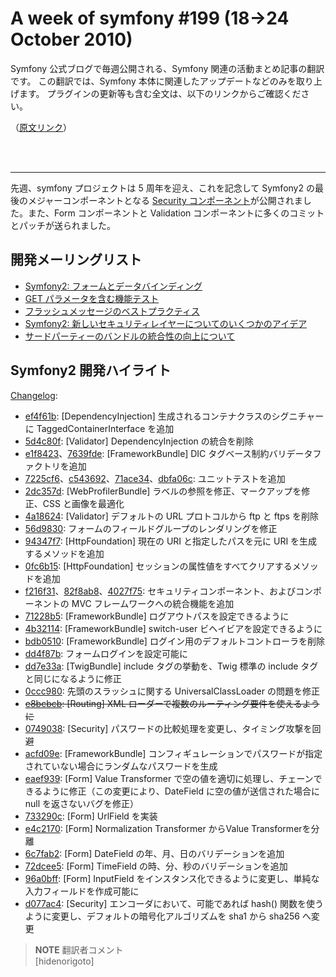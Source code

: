 A week of symfony #199 (18->24 October 2010)
============================================

Symfony 公式ブログで毎週公開される、Symfony 関連の活動まとめ記事の翻訳です。
この翻訳では、Symfony 本体に関連したアップデートなどのみを取り上げます。
プラグインの更新等も含む全文は、以下のリンクからご確認ください。

（[原文リンク](http://www.symfony-project.org/blog/2010/10/24/a-week-of-symfony-199-18-24-october-2010)）

<br />
<br />
<hr />

先週、symfony プロジェクトは 5 周年を迎え、これを記念して Symfony2 の最後のメジャーコンポーネントとなる <a href="http://github.com/fabpot/symfony/commit/f216f313e8909015fe9961a5604d179f64c35a90">Security コンポーネント</a>が公開されました。また、Form コンポーネントと Validation コンポーネントに多くのコミットとパッチが送られました。

 
開発メーリングリスト
-------------------

  * [Symfony2: フォームとデータバインディング](http://groups.google.com/group/symfony-devs/browse_thread/thread/9ac2eade1d4a1603)
  * [GET パラメータを含む機能テスト](http://groups.google.com/group/symfony-devs/browse_thread/thread/937f10994a5829f6)
  * [フラッシュメッセージのベストプラクティス](http://groups.google.com/group/symfony-devs/browse_thread/thread/514d9653cf068725)
  * [Symfony2: 新しいセキュリティレイヤーについてのいくつかのアイデア](http://groups.google.com/group/symfony-devs/browse_thread/thread/cfba48ca5c4f756b)
  * [サードパーティーのバンドルの統合性の向上について](http://groups.google.com/group/symfony-devs/browse_thread/thread/e46e5bb74fc3a78b)


Symfony2 開発ハイライト
-----------------------

[Changelog](http://github.com/symfony/symfony/commits/master):

  * [ef4f61b](http://github.com/symfony/symfony/commit/ef4f61bb9fcbfcb5bd7c5a0e2340a8dd30db8651 "ef4f61bb9fcbfcb5bd7c5a0e2340a8dd30db8651 commit on github"): \[DependencyInjection\] 生成されるコンテナクラスのシグニチャーに TaggedContainerInterface を追加
  * [5d4c80f](http://github.com/symfony/symfony/commit/5d4c80f27b68b8ac568e5bb0ca74b07aadcdbafd "5d4c80f27b68b8ac568e5bb0ca74b07aadcdbafd commit on github"): \[Validator\] DependencyInjection の統合を削除
  * [e1f8423](http://github.com/symfony/symfony/commit/e1f842344eedc796133f78dd6015c39507422926 "e1f842344eedc796133f78dd6015c39507422926 commit on github")、[7639fde](http://github.com/symfony/symfony/commit/7639fde3f247f28ccb85b3050478e3a0b97218b9 "7639fde3f247f28ccb85b3050478e3a0b97218b9 commit on github"): \[FrameworkBundle\] DIC タグベース制約バリデータファクトリを追加
  * [7225cf6](http://github.com/symfony/symfony/commit/7225cf64b1854753f6713664ac2a97ea6941f6dd "7225cf64b1854753f6713664ac2a97ea6941f6dd commit on github")、[c543692](http://github.com/symfony/symfony/commit/c543692891947a0ba694855ff3449e4501eab98c "c543692891947a0ba694855ff3449e4501eab98c commit on github")、[71ace34](http://github.com/symfony/symfony/commit/71ace348222348eda7bf0007ce2e4b6dfc0c6e51 "71ace348222348eda7bf0007ce2e4b6dfc0c6e51 commit on github")、[dbfa06c](http://github.com/symfony/symfony/commit/dbfa06c54feb81eecfc64d4e44447cbed5919df0 "dbfa06c54feb81eecfc64d4e44447cbed5919df0 commit on github"): ユニットテストを追加
  * [2dc357d](http://github.com/symfony/symfony/commit/2dc357d3a8233672997240d6c619a9e4c28cd2c4 "2dc357d3a8233672997240d6c619a9e4c28cd2c4 commit on github"): \[WebProfilerBundle\] ラベルの参照を修正、マークアップを修正、CSS と画像を最適化
  * [4a18624](http://github.com/symfony/symfony/commit/4a186249275f4c8b410714f0b892e318fe22c238 "4a186249275f4c8b410714f0b892e318fe22c238 commit on github"): \[Validator\] デフォルトの URL プロトコルから ftp と ftps を削除
  * [56d9830](http://github.com/symfony/symfony/commit/56d98305ca314c65ea9277f68f4c9892a35b4100 "56d98305ca314c65ea9277f68f4c9892a35b4100 commit on github"): フォームのフィールドグループのレンダリングを修正
  * [94347f7](http://github.com/symfony/symfony/commit/94347f73c5bff3040410605eb5de02dd14c2e60a "94347f73c5bff3040410605eb5de02dd14c2e60a commit on github"): \[HttpFoundation\] 現在の URI と指定したパスを元に URI を生成するメソッドを追加
  * [0fc6b15](http://github.com/symfony/symfony/commit/0fc6b15c1729035890cd137686f142b92c5f9650 "0fc6b15c1729035890cd137686f142b92c5f9650 commit on github"): \[HttpFoundation\] セッションの属性値をすべてクリアするメソッドを追加
  * [f216f31](http://github.com/symfony/symfony/commit/f216f313e8909015fe9961a5604d179f64c35a90 "f216f313e8909015fe9961a5604d179f64c35a90 commit on github")、[82f8ab8](http://github.com/symfony/symfony/commit/82f8ab839f13c30beaf29bb256a3b01e9e0320fe "82f8ab839f13c30beaf29bb256a3b01e9e0320fe commit on github")、[4027f75](http://github.com/symfony/symfony/commit/4027f751e39c8e96f7f960df49e5ddde736a3d02 "4027f751e39c8e96f7f960df49e5ddde736a3d02 commit on github"): セキュリティコンポーネント、およびコンポーネントの MVC フレームワークへの統合機能を追加
  * [71228b5](http://github.com/symfony/symfony/commit/71228b5f29321b78be71912d2ea2f354c9abc79a "71228b5f29321b78be71912d2ea2f354c9abc79a commit on github"): \[FrameworkBundle\] ログアウトパスを設定できるように
  * [4b32114](http://github.com/symfony/symfony/commit/4b321141f9b76eea4bbd4cce3f9f2cb1bf704f83 "4b321141f9b76eea4bbd4cce3f9f2cb1bf704f83 commit on github"): \[FrameworkBundle\] switch-user ビヘイビアを設定できるように
  * [bdb0510](http://github.com/symfony/symfony/commit/bdb051083cc686832dc3359d7f2ec1504bafbab4 "bdb051083cc686832dc3359d7f2ec1504bafbab4 commit on github"): \[FrameworkBundle\] ログイン用のデフォルトコントローラを削除
  * [dd4f87b](http://github.com/symfony/symfony/commit/dd4f87b8c24de204897926bcff478fc04865c140 "dd4f87b8c24de204897926bcff478fc04865c140 commit on github"): フォームログインを設定可能に
  * [dd7e33a](http://github.com/symfony/symfony/commit/dd7e33af6bcb135d00fa008da0a0188713df615b "dd7e33af6bcb135d00fa008da0a0188713df615b commit on github"): \[TwigBundle\] include タグの挙動を、Twig 標準の include タグと同じになるように修正
  * [0ccc980](http://github.com/symfony/symfony/commit/0ccc9805f54ca46d4ea9fdda026b0779e858c616 "0ccc9805f54ca46d4ea9fdda026b0779e858c616 commit on github"): 先頭のスラッシュに関する UniversalClassLoader の問題を修正
  * <del>[e8bcbcb](http://github.com/symfony/symfony/commit/e8bcbcba57b210246a1d6b5d0fcf688b0a2d8afc "e8bcbcba57b210246a1d6b5d0fcf688b0a2d8afc commit on github"): \[Routing\] XML ローダーで複数のルーティング要件を使えるように</del>
  * [0749038](http://github.com/symfony/symfony/commit/0749038e73b0def26abfefa5cc40f30683c7b460 "0749038e73b0def26abfefa5cc40f30683c7b460 commit on github"): \[Security\] パスワードの比較処理を変更し、タイミング攻撃を回避
  * [acfd09e](http://github.com/symfony/symfony/commit/acfd09eeb31dbf8592da44e0d3aa1091fc6076db "acfd09eeb31dbf8592da44e0d3aa1091fc6076db commit on github"): \[FrameworkBundle\] コンフィギュレーションでパスワードが指定されていない場合にランダムなパスワードを生成
  * [eaef939](http://github.com/symfony/symfony/commit/eaef939141b0b62cdbab9cba5271a1c486cbcdd7 "eaef939141b0b62cdbab9cba5271a1c486cbcdd7 commit on github"): \[Form\] Value Transformer で空の値を適切に処理し、チェーンできるように修正（この変更により、DateField に空の値が送信された場合に null を返さないバグを修正）
  * [733290c](http://github.com/symfony/symfony/commit/733290c112a86b7147b0c477d28bde6f74e702ef "733290c112a86b7147b0c477d28bde6f74e702ef commit on github"): \[Form\] UrlField を実装
  * [e4c2170](http://github.com/symfony/symfony/commit/e4c21708caedfaf7d3fc78a43003972ad7e66d9d "e4c21708caedfaf7d3fc78a43003972ad7e66d9d commit on github"): \[Form\] Normalization Transformer からValue Transformerを分離
  * [6c7fab2](http://github.com/symfony/symfony/commit/6c7fab212b1f715945001ca95616877b6d70570e "6c7fab212b1f715945001ca95616877b6d70570e commit on github"): \[Form\] DateField の年、月、日のバリデーションを追加
  * [72dcee5](http://github.com/symfony/symfony/commit/72dcee594a321a758bc5ee22c403ccdc0f32ddab "72dcee594a321a758bc5ee22c403ccdc0f32ddab commit on github"): \[Form\] TimeField の時、分、秒のバリデーションを追加
  * [96a0bff](http://github.com/symfony/symfony/commit/96a0bff9151d45660cfda178142a7851b7a0cccc "96a0bff9151d45660cfda178142a7851b7a0cccc commit on github"): \[Form\] InputField をインスタンス化できるように変更し、単純な入力フィールドを作成可能に
  * [d077ac4](http://github.com/symfony/symfony/commit/d077ac415887b2b8561ce9604d876b57b646c455 "d077ac415887b2b8561ce9604d876b57b646c455 commit on github"): \[Security\] エンコーダにおいて、可能であれば hash() 関数を使うように変更し、デフォルトの暗号化アルゴリズムを sha1 から sha256 へ変更



> **NOTE**
> 翻訳者コメント<br />
> [hidenorigoto]

